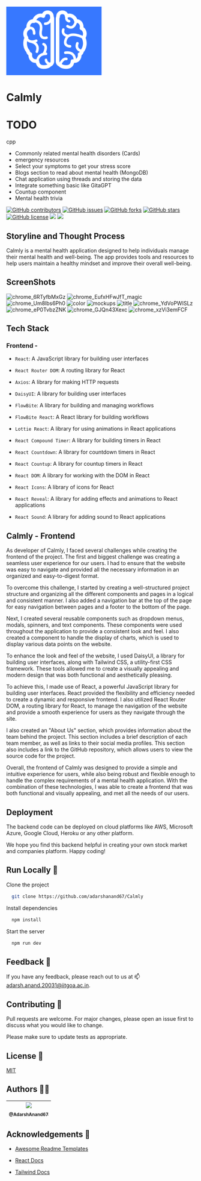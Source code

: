 ![logo (1)](public/assets/favicon.png)

<h1> Calmly </h1>

# TODO

cpp

- Commonly related mental health disorders (Cards)
- emergency resources
- Select your symptoms to get your stress score
- Blogs section to read about mental health (MongoDB)
- Chat application using threads and storing the data
- Integrate something basic like GitaGPT
- Countup component
- Mental health trivia

[![GitHub contributors](https://img.shields.io/github/contributors/adarshanand67/Calmly)](https://github.com/adarshanand67/Calmly/contributors)
[![GitHub issues](https://img.shields.io/github/issues/adarshanand67/Calmly)](https://github.com/adarshanand67/Calmly/issues)
[![GitHub forks](https://img.shields.io/github/forks/adarshanand67/Calmly)](https://github.com/adarshanand67/Calmly/network)
[![GitHub stars](https://img.shields.io/github/stars/adarshanand67/Calmly)](https://github.com/adarshanand67/Calmly/stargazers)
[![GitHub license](https://img.shields.io/github/license/adarshanand67/Calmly)](https://github.com/adarshanand67/Calmly/blob/master/LICENSE)
<img src="https://img.shields.io/github/languages/top/adarshanand67/Calmly">
<img src="https://img.shields.io/github/watchers/adarshanand67/Calmly" />

## Storyline and Thought Process

Calmly is a mental health application designed to help individuals manage their mental health and well-being. The app provides tools and resources to help users maintain a healthy mindset and improve their overall well-being.

## ScreenShots

![chrome_6RTyfbMxGz](https://user-images.githubusercontent.com/73928744/218274206-7a599c70-a7af-4c31-8bd7-eaa5c5adc9d8.png)
![chrome_EufxHFwJfT_magic](https://user-images.githubusercontent.com/73928744/218274211-19563d5a-cb4a-4d8b-b6af-9a82b460f75e.png)
![chrome_Um8lbs6Ph0](https://user-images.githubusercontent.com/73928744/218274214-1c5dded2-2cd2-48fd-90c9-18aae6cac37a.png)
![color](https://user-images.githubusercontent.com/73928744/218274218-061f5a0d-a7ba-4587-b4e8-91535ee15dc6.png)
![mockups](https://user-images.githubusercontent.com/73928744/218274222-c376d7e0-4379-4678-b170-b48d7c05cd46.png)
![title](https://user-images.githubusercontent.com/73928744/218274224-b32d53cb-bda9-455a-9066-301aae312906.png)
![chrome_YdVoPWISLz](https://user-images.githubusercontent.com/73928744/218274243-3d9ed3fd-a836-43b9-9be6-abbbe02fe0a5.png)
![chrome_eP0TvbzZNK](https://user-images.githubusercontent.com/73928744/218274262-c003c4e4-0bbe-49a2-bfb3-3daecbb1ae41.png)
![chrome_GJQn43Xexc](https://user-images.githubusercontent.com/73928744/218274283-c6bcd784-cb09-4205-9c23-a9406ab84e0f.png)
![chrome_xzVi3emFCF](https://user-images.githubusercontent.com/73928744/218274288-ea49aa14-1328-48b0-bd8f-383e938f6a72.png)

## Tech Stack

### Frontend -

- `React`: A JavaScript library for building user interfaces

- `React Router DOM`: A routing library for React

- `Axios`: A library for making HTTP requests

- `DaisyUI`: A library for building user interfaces

- `FlowBite`: A library for building and managing workflows

- `FlowBite React`: A React library for building workflows

- `Lottie React`: A library for using animations in React applications

- `React Compound Timer`: A library for building timers in React

- `React Countdown`: A library for countdown timers in React

- `React Countup`: A library for countup timers in React

- `React DOM`: A library for working with the DOM in React

- `React Icons`: A library of icons for React

- `React Reveal`: A library for adding effects and animations to React applications

- `React Sound`: A library for adding sound to React applications

## Calmly - Frontend

As developer of Calmly, I faced several challenges while creating the frontend of the project. The first and biggest challenge was creating a seamless user experience for our users. I had to ensure that the website was easy to navigate and provided all the necessary information in an organized and easy-to-digest format.

To overcome this challenge, I started by creating a well-structured project structure and organizing all the different components and pages in a logical and consistent manner. I also added a navigation bar at the top of the page for easy navigation between pages and a footer to the bottom of the page.

Next, I created several reusable components such as dropdown menus, modals, spinners, and text components. These components were used throughout the application to provide a consistent look and feel. I also created a component to handle the display of charts, which is used to display various data points on the website.

To enhance the look and feel of the website, I used DaisyUI, a library for building user interfaces, along with Tailwind CSS, a utility-first CSS framework. These tools allowed me to create a visually appealing and modern design that was both functional and aesthetically pleasing.

To achieve this, I made use of React, a powerful JavaScript library for building user interfaces. React provided the flexibility and efficiency needed to create a dynamic and responsive frontend. I also utilized React Router DOM, a routing library for React, to manage the navigation of the website and provide a smooth experience for users as they navigate through the site.

I also created an "About Us" section, which provides information about the team behind the project. This section includes a brief description of each team member, as well as links to their social media profiles. This section also includes a link to the GitHub repository, which allows users to view the source code for the project.

Overall, the frontend of Calmly was designed to provide a simple and intuitive experience for users, while also being robust and flexible enough to handle the complex requirements of a mental health application. With the combination of these technologies, I was able to create a frontend that was both functional and visually appealing, and met all the needs of our users.

## Deployment

The backend code can be deployed on cloud platforms like AWS, Microsoft Azure, Google Cloud, Heroku or any other platform.

We hope you find this backend helpful in creating your own stock market and companies platform. Happy coding!

## Run Locally 🚀

Clone the project

```bash
  git clone https://github.com/adarshanand67/Calmly
```

Install dependencies

```bash
  npm install
```

Start the server

```bash
  npm run dev
```

## Feedback 📝

If you have any feedback, please reach out to us at 📫 adarsh.anand.20031@iitgoa.ac.in.

## Contributing 🤝

Pull requests are welcome. For major changes, please open an issue first to discuss what you would like to change.

Please make sure to update tests as appropriate.

## License 📜

[MIT](https://choosealicense.com/licenses/mit/)

## Authors 👨‍💻

| [<img src="https://github.com/AdarshAnand67.png?size=115" width=115><br><sub>@AdarshAnand67</sub>](https://github.com/AdarshAnand67) |
| :----------------------------------------------------------------------------------------------------------------------------------: |

## Acknowledgements 🙏

- [Awesome Readme Templates](https://awesomeopensource.com/project/elangosundar/awesome-README-templates)

- [React Docs](https://reactjs.org/docs/getting-started.html)

- [Tailwind Docs](https://tailwindcss.com/docs)
